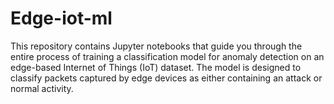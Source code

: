 # Edge-iot-ml
This repository contains Jupyter notebooks that guide you through the entire process of training a classification model for anomaly detection on an edge-based Internet of Things (IoT) dataset. The model is designed to classify packets captured by edge devices as either containing an attack or normal activity.
